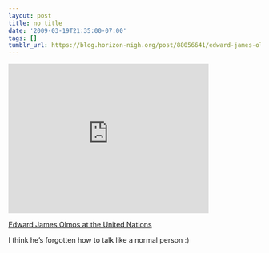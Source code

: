 ```yaml
---
layout: post
title: no title
date: '2009-03-19T21:35:00-07:00'
tags: []
tumblr_url: https://blog.horizon-nigh.org/post/88056641/edward-james-olmos-at-the-united-nations-i-think
---
```

<iframe width="400" height="300" id="youtube_iframe" src="https://www.youtube.com/embed/iSFDrOxWCXY?feature=oembed&amp;enablejsapi=1&amp;origin=https://safe.txmblr.com&amp;wmode=opaque" frameborder="0" allow="accelerometer; autoplay; clipboard-write; encrypted-media; gyroscope; picture-in-picture; web-share" referrerpolicy="strict-origin-when-cross-origin" allowfullscreen title="BSG at UN"></iframe>  

[Edward James Olmos at the United Nations](http://www.youtube.com/watch?v=iSFDrOxWCXY)

I think he’s forgotten how to talk like a normal person :)

